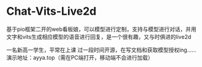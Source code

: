# Chat-Vits-Live2d
基于pio框架二开的web看板娘，可以模型进行定制，支持与模型进行对话，并用文字和vits生成相应模型的语音进行回复，是一个很有趣，又与时俱进的live2d

一名新高一学生，平常在上课
过一段时间开源，在写文档和获取模型授权ing……
演示地址：ayya.top（需在PC端打开，移动端不会进行加载）
